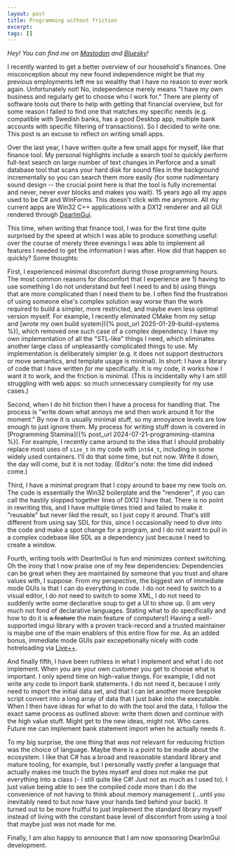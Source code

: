 ```yaml
---
layout: post
title: Programming without friction
excerpt:
tags: []
---
```


_Hey! You can find me on [Mastodon](https://mastodon.gamedev.place/@sschoener) and [Bluesky](https://bsky.app/profile/sschoener.bsky.social)!_

I recently wanted to get a better overview of our household's finances. One misconception about my new found independence might be that my previous employments left me so wealthy that I have no reason to ever work again. Unfortunately not! No, independence merely means "I have my own business and regularly get to choose who I work for." There are plenty of software tools out there to help with getting that financial overview, but for some reason I failed to find one that matches my specific needs (e.g. compatible with Swedish banks, has a good Desktop app, multiple bank accounts with specific filtering of transactions). So I decided to write one. This post is an excuse to reflect on writing small apps.

Over the last year, I have written quite a few small apps for myself, like that finance tool. My personal highlights include a search tool to quickly perform full-text search on large number of text changes in Perforce and a small database tool that scans your hard disk for sound files in the background incrementally so you can search them more easily (for some rudimentary sound design -- the crucial point here is that the tool is fully incremental and never, never _ever_ blocks and makes you wait). 15 years ago all my apps used to be C# and WinForms. This doesn't click with me anymore. All my current apps are Win32 C++ applications with a DX12 renderer and all GUI rendered through [DearImGui](https://github.com/ocornut/imgui).

This time, when writing that finance tool, I was for the first time quite surprised by the speed at which I was able to produce something useful: over the course of merely three evenings I was able to implement all features I needed to get the information I was after. How did that happen so quickly? Some thoughts:

First, I experienced minimal discomfort during those programming hours. The most common reasons for discomfort that I experience are 1) having to use something I do not understand but feel I need to and b) using things that are more complicated than I need them to be. I often find the frustration of using someone else's complex solution way worse than the work required to build a simpler, more restricted, and maybe even less optimal version myself. For example, I recently eliminated CMake from my setup and [wrote my own build system]({% post_url 2025-01-29-build-systems %}), which removed one such case of a complex dependency. I have my own implementation of all the "STL-like" things I need, which eliminates another large class of unpleasantly complicated things to use. My implementation is deliberately simpler (e.g. it does not support destructors or move semantics, and template usage is minimal). In short: I have a library of code that I have written _for me_ specifically. It is my code, it works how I want it to work, and the friction is minimal. (This is incidentally why I am still struggling with web apps: so much unnecessary complexity for my use cases.)

Second, when I do hit friction then I have a process for handling that. The process is "write down what annoys me and then work around it for the moment." By now it is usually minimal stuff, so my annoyance levels are low enough to just ignore them. My process for writing stuff down is covered in [Programming Stamina]({% post_url 2024-07-21-programming-stamina %}). For example, I recently came around to the idea that I should probably replace most uses of `size_t` in my code with `int64_t`, including in some widely used containers. I'll do that some time, but not now. Write it down, the day will come, but it is not today. (Editor's note: the time did indeed come.)

Third, I have a minimal program that I copy around to base my new tools on. The code is essentially the Win32 boilerplate and the "renderer", if you can call the hastily slopped together lines of DX12 I have that. There is no point in rewriting this, and I have multiple times tried and failed to make it "reusable" but never likd the result, so I just copy it around. That's still different from using say SDL for this, since I occasionally need to dive into the code and make a spot change for a program, and I do not want to pull in a complex codebase like SDL as a dependency just because I need to create a window.

Fourth, writing tools with DearImGui is fun and minimizes context switching. Oh the irony that I now praise one of my few dependencies: Dependencies can be great when they are maintained by someone that you trust and share values with, I suppose. From my perspective, the biggest win of immediate mode GUIs is that I can do everything in code. I do not need to switch to a visual editor, I do not need to switch to some XML, I do not need to suddenly write some declarative soup to get a UI to show up. (I am very much not fond of declarative languages. Stating what to do specifically and how to do it is ~~a feature~~ the main feature of computers!) Having a well-supported imgui library with a proven track-record and a trusted maintainer is maybe one of the main enablers of this entire flow for me. As an added bonus, immediate mode GUIs pair excepetionally nicely with code hotreloading via [Live++](https://liveplusplus.tech/).

And finally fifth, I have been ruthless in what I implement and what I do not implement. When you are your own customer you get to choose what is important. I only spend time on high-value things. For example, I did not write any code to import bank statements. I do not need it, because I only need to import the initial data set, and that I can let another more bespoke script convert into a long array of data that I just bake into the executable. When I then have ideas for what to do with the tool and the data, I follow the exact same process as outlined above: write them down and continue with the high value stuff. Might get to the new ideas, might not. Who cares. Future me can implement bank statement import when he actually needs it.

To my big surprise, the one thing that _was not_ relevant for reducing friction was the choice of language. Maybe there is a point to be made about the ecosystem. I like that C# has a broad and reasonable standard library and mature tooling, for example, but I personally vastly prefer a language that actually makes me touch the bytes myself and does not make me put everything into a class (- I still quite like C#! Just not as much as I used to). I just value being able to see the compiled code more than I do the convenience of not having to think about memory management (...until you inevitably need to but now have your hands tied behind your back). It turned out to be more fruitful to just implement the standard library myself instead of living with the constant base level of discomfort from using a tool that maybe just was not made for me.

Finally, I am also happy to announce that I am now sponsoring DearImGui development.
